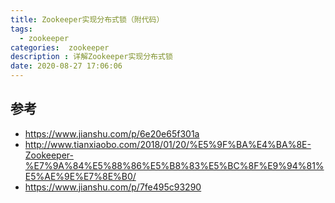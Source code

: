 ```yaml
---
title: Zookeeper实现分布式锁（附代码）
tags:
  - zookeeper
categories:  zookeeper
description : 详解Zookeeper实现分布式锁
date: 2020-08-27 17:06:06
---
```









## 参考

- https://www.jianshu.com/p/6e20e65f301a
- http://www.tianxiaobo.com/2018/01/20/%E5%9F%BA%E4%BA%8E-Zookeeper-%E7%9A%84%E5%88%86%E5%B8%83%E5%BC%8F%E9%94%81%E5%AE%9E%E7%8E%B0/
- https://www.jianshu.com/p/7fe495c93290